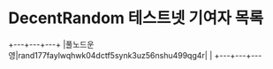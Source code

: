 # DecentRandom 테스트넷 기여자 목록


+---+---+---+
|풀노드운영|rand177faylwqhwk04dctf5synk3uz56nshu499qg4r| |
+---+---+---
